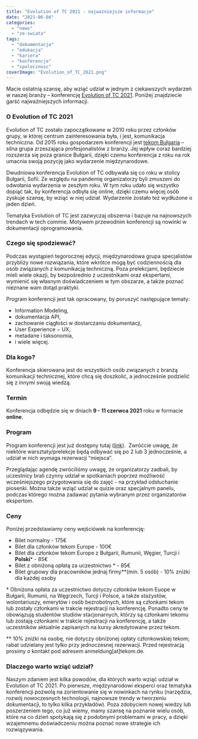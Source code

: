 ```yaml
---
title: "Evolution of TC 2021 - najważniejsze informacje"
date: "2021-06-04"
categories:
  - "news"
  - "ze-swiata"
tags:
  - "dokumentacja"
  - "edukacja"
  - "kariera"
  - "konferencje"
  - "spolecznosc"
coverImage: "Evolution_of_TC_2021.png"
---
```


Macie ostatnią szansę, aby wziąć udział w jednym z ciekawszych wydarzeń w naszej branży – konferencję [Evolution of TC 2021](https://evolution-of-tc.com/). Poniżej znajdziecie garść najważniejszych informacji.

### **O Evolution of TC 2021**

Evolution of TC zostało zapoczątkowane w 2010 roku przez członków grupy, w której centrum zainteresowania była, i jest, komunikacja techniczna. Od 2015 roku gospodarzem konferencji jest [tekom Bułgaria](http://www.technical-communication.org/bg/technical-communication-bulgaria.html) – silna grupa zrzeszająca profesjonalistów z branży. Jej wpływ coraz bardziej rozszerza się poza granice Bułgarii, dzięki czemu konferencja z roku na rok umacnia swoją pozycję jako wydarzenie międzynarodowe.

Dwudniowa konferencja Evolution of TC odbywała się co roku w stolicy Bułgarii, Sofii. Ze względu na pandemię organizatorzy byli zmuszeni do odwołania wydarzenia w zeszłym roku. W tym roku udało się wszystko dopiąć tak, by konferencja odbyła się online, dzięki czemu więcej osób zyskuje szansę, by wziąć w niej udział. Wydarzenie zostało też wydłużone o jeden dzień.

Tematyka Evolution of TC jest zazwyczaj obszerna i bazuje na najnowszych trendach w tech commie. Motywem przewodnim konferencji są nowinki w dokumentacji oprogramowania.

### **Czego się spodziewać?**

Podczas wystąpień tegorocznej edycji, międzynarodowa grupa specjalistów przybliży nowe rozwiązania, które wkrótce mogą być codziennością dla osób związanych z komunikacją techniczną. Poza prelekcjami, będziecie mieli wiele okazji, by bezpośrednio z uczestnikami oraz ekspertami, wymienić się własnym doświadczeniem w tym obszarze, a także poznać nieznane wam dotąd praktyki.

Program konferencji jest tak opracowany, by poruszyć następujące tematy:

- Information Modeling,
- dokumentacja API,
- zachowanie ciągłości w dostarczaniu dokumentacji,
- User Experience − UX,
- metadane i taksonomia,
- i wiele więcej.

### **Dla kogo?**

Konferencja skierowana jest do wszystkich osób związanych z branżą komunikacji technicznej, które chcą się doszkolić, a jednocześnie podzielić się z innymi swoją wiedzą.

### **Termin**

Konferencja odbędzie się w dniach **9 - 11 czerwca 2021** roku w formacie **online**.

### **Program**

Program konferencji jest już dostępny tutaj ([link](https://evolution-of-tc.com/program/day?cHash=a6761b29fc13307a782c84d35704ccb6)).  Zwróćcie uwagę, że niektóre warsztaty/prelekcje będą odbywać się po 2 lub 3 jednocześnie, a udział w nich wymaga rezerwacji “miejsca”.

Przeglądając agendę zwróciliśmy uwagę, że organizatorzy zadbali, by uczestnicy brali czynny udział w spotkaniach poprzez możliwość wcześniejszego przygotowania się do zajęć - na przykład odsłuchanie piosenki. Można także wziąć udział w quizie oraz specjalnym panelu, podczas którego można zadawać pytania wybranym przez organizatorów ekspertom.

### **Ceny**

Poniżej przedstawiamy ceny wejściówek na konferencję:

- Bilet normalny - 175€
- Bilet dla członków tekom Europe - 100€
- Bilet dla członków tekom Europe z Bułgarii, Rumunii, Węgier, Turcji i **Polski**\* - 85€
- Bilet z obniżoną opłatą za uczestnictwo \* - 85€
- Bilet grupowy dla pracowników jednaj firmy\*\*(min. 5 osób) - 10% zniżki dla każdej osoby

\* Obniżona opłata za uczestnictwo dotyczy członków tekom Euope w Bułgarii, Rumunii, na Węgrzech, Turcji i Polsce, a także stażystów, wolontariuszy, emerytów i osób bezrobotnych, które są członkami tekom lub zostały członkami w trakcie rejestracji na konferencję. Ponadto ceny te obowiązują studentów studiów stacjonarnych, którzy są członkami tekomu lub zostają członkami w trakcie rejestracji na konferencję, a także uczestników aktualnie zapisanych na kursy akredytowane przez tekom.

\*\* 10% zniżki na osobę, nie dotyczy obniżonej opłaty członkowskiej tekom; rabat udzielany jest tylko przy jednoczesnej rezerwacji. Przed rejestracją prosimy o kontakt pod adresem anmeldung\[at\]tekom.de.

### **Dlaczego warto wziąć udział?**

Naszym zdaniem jest kilka powodów, dla których warto wziąć udział w Evolution of TC 2021. Po pierwsze, międzynarodowi eksperci oraz tematyka konferencji pozwolą na zorientowanie się w nowinkach na rynku (narzędzia, rozwój nowoczesnych technologii, najnowsze trendy w tworzeniu dokumentacji, to tylko kilka przykładów). Poza zdobyciem nowej wiedzy lub poszerzeniem tego, co już wiemy, mamy szansę na poznanie wielu osób, które na co dzień spotykają się z podobnymi problemami w pracy, a dzięki wzajemnemu doświadczeniu można poznać nowe strategie ich rozwiązywania.
